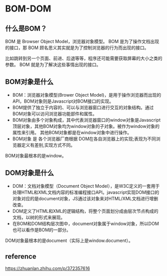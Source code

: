 # BOM-DOM
## 什么是BOM？
BOM 是 Browser Object Model，浏览器对象模型。
BOM 是为了操作文档出现的接口，那 BOM 顾名思义其实就是为了控制浏览器的行为而出现的接口。

比如跳转到另一个页面、前进、后退等等，程序还可能需要获取屏幕的大小之类的参数。
BOM 就是为了解决这些事情出现的接口。

## BOM对象是什么
- BOM：浏览器对象模型(Brower Object Model)，是用于操作浏览器而出现的API，BOM对象则是Javascript对BOM接口的实现。
- BOM提供了独立于内容的、可以与浏览器窗口进行交互的对象结构。通过BOM对象可以访问浏览器功能部件和属性。
- BOM对象由多个对象构成，其中代表浏览器窗口的window对象是Javascript顶层对象，其他BOM对象均为window对象的子对象。被作为window对象的属性来引用。
其他BOM对象都是在window对象中进行操作。
- BOM对象 是 各个浏览器厂商根据 DOM在各自浏览器上的实现;表现为不同浏览器定义有差别,实现方式不同。

BOM对象最根本的是window。


## DOM对象是什么
- DOM：文档对象模型（Document Object Model），是W3C定义的一套用于处理HTML和XML文档内容的标准编程接口API。javascript实现DOM接口的对象对应的是document对象，JS通过该对象来对HTML/XML文档进行增删改查。
- DOM定义了HTML和XML的逻辑结构，将整个页面划分成由层次节点构成的文档，以树的形式来展现。
- 在BOM和DOM结构层次图中，document对象属于window对象，所以DOM也可以看作是BOM的一部分。
  
DOM对象最根本的是document（实际上是window.document）。


## reference
https://zhuanlan.zhihu.com/p/372357616